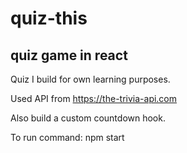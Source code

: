 # quiz-this
## quiz game in react

Quiz I build for own learning purposes.

Used API from https://the-trivia-api.com

Also build a custom countdown hook.

To run command: npm start
